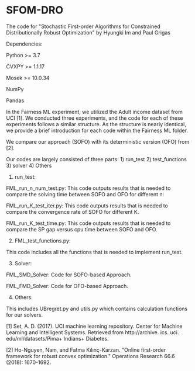 # SFOM-DRO
The code for "Stochastic First-order Algorithms for Constrained Distributionally Robust Optimization" by Hyungki Im and Paul Grigas

Dependencies:

Python >= 3.7

CVXPY >= 1.1.17

Mosek >= 10.0.34

NumPy

Pandas 


In the Fairness ML experiment, we utilized the Adult income dataset from UCI [1]. We conducted three experiments, and the code for each of these experiments follows a similar structure. 
As the structure is nearly identical, we provide a brief introduction for each code within the Fairness ML folder.


We compare our approach (SOFO) with its deterministic version (OFO) from [2].

Our codes are largely consisted of three parts: 1) run_test 2) test_functions 3) solver 4) Others
1) run_test: 


FML_run_n_num_test.py: This code outputs results that is needed to compare the solving time between SOFO and OFO for different n:

FML_run_K_test_iter.py: This code outputs results that is needed to compare the convergence rate of SOFO for different K.

FML_run_K_test_time.py: This code outputs results that is needed to compare the SP gap versus cpu time between SOFO and OFO.


2) FML_test_functions.py:


This code includes all the functions that is needed to implement run_test.

3) Solver:


FML_SMD_Solver: Code for SOFO-based Approach.

FML_FMD_Solver: Code for OFO-based Approach.

4) Others:

This includes UBregret.py and utils.py which contains calculation functions for our solvers.




[1] Set, A. D. (2017). UCI machine learning repository. Center for Machine Learning and Intelligent Systems.
 Retrieved from http://archive. ics. uci. edu/ml/datasets/Pima+ Indians+ Diabetes.
 
[2] Ho-Nguyen, Nam, and Fatma Kılınç-Karzan. "Online first-order framework for robust convex optimization." Operations Research 66.6 (2018): 1670-1692.
